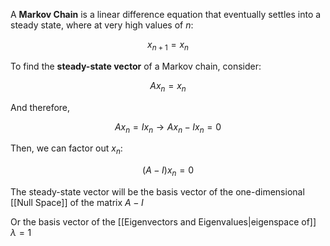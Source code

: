 A **Markov Chain** is a linear difference equation that eventually settles into a steady state, where at very high values of $n$:

$$
x_{n+1} = x_n
$$

To find the **steady-state vector** of a Markov chain, consider:

$$
Ax_n = x_n
$$

And therefore,

$$
Ax_n = Ix_n \rightarrow Ax_n - Ix_n = 0
$$

Then, we can factor out $x_n$:

$$
(A-I)x_n=0
$$

The steady-state vector will be the basis vector of the one-dimensional [[Null Space]] of the matrix $A-I$

Or the basis vector of the [[Eigenvectors and Eigenvalues|eigenspace of]] $\lambda=1$ 